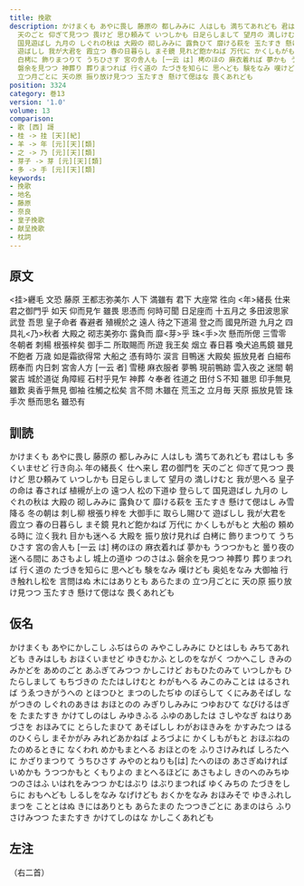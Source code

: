 ```yaml
---
title: 挽歌
description: かけまくも あやに畏し 藤原の 都しみみに 人はしも 満ちてあれども 君はしも 多くいませど 行き向ふ 年の緒長く 仕へ来し 君の御門を
  天のごと 仰ぎて見つつ 畏けど 思ひ頼みて いつしかも 日足らしまして 望月の 満しけむと 我が思へる 皇子の命は 春されば 植槻が上の 遠つ人 松の下道ゆ 登らして
  国見遊ばし 九月の しぐれの秋は 大殿の 砌しみみに 露負ひて 靡ける萩を 玉たすき 懸けて偲はし み雪降る 冬の朝は 刺し柳 根張り梓を 大御手に 取らし賜ひて
  遊ばしし 我が大君を 霞立つ 春の日暮らし まそ鏡 見れど飽かねば 万代に かくしもがもと 大船の 頼める時に 泣く我れ 目かも迷へる 大殿を 振り放け見れば
  白栲に 飾りまつりて うちひさす 宮の舎人も [一云 は] 栲のほの 麻衣着れば 夢かも うつつかもと 曇り夜の 迷へる間に あさもよし 城上の道ゆ つのさはふ
  磐余を見つつ 神葬り 葬りまつれば 行く道の たづきを知らに 思へども 験をなみ 嘆けども 奥処をなみ 大御袖 行き触れし松を 言問はぬ 木にはありとも あらたまの
  立つ月ごとに 天の原 振り放け見つつ 玉たすき 懸けて偲はな 畏くあれども
position: 3324
category: 巻13
version: '1.0'
volume: 13
comparison:
- 歌 [西] 謌
- 桂 -> 挂 [天][紀]
- 羊 -> 年 [元][天][類]
- 之 -> 乃 [元][天][類]
- 芽子 -> 芽 [元][天][類]
- 多 -> 手 [元][天][類]
keywords:
- 挽歌
- 地名
- 藤原
- 奈良
- 皇子挽歌
- 献呈挽歌
- 枕詞
---
```


## 原文

<挂>纒毛 文恐 藤原 王都志弥美尓 人下 満雖有 君下 大座常 徃向 <年>緒長 仕来 君之御門乎 如天 仰而見乍 雖畏 思憑而 何時可聞 日足座而 十五月之 多田波思家武登 吾思 皇子命者 春避者 殖槻於之 遠人 待之下道湯 登之而 國見所遊 九月之 四具礼<乃>秋者 大殿之 砌志美弥尓 露負而 靡<芽>乎 珠<手>次 懸而所偲 三雪零 冬朝者 刺楊 根張梓矣 御手二 所取賜而 所遊 我王矣 烟立 春日暮 喚犬追馬鏡 雖見不飽者 万歳 如是霜欲得常 大船之 憑有時尓 涙言 目鴨迷 大殿矣 振放見者 白細布 餝奉而 内日刺 宮舎人方 [一云 者] 雪穂 麻衣服者 夢鴨 現前鴨跡 雲入夜之 迷間 朝裳吉 城於道従 角障經 石村乎見乍 神葬 々奉者 徃道之 田付Ｓ不知 雖思 印手無見 雖歎 奥香乎無見 御袖 徃觸之松矣 言不問 木雖在 荒玉之 立月毎 天原 振放見管 珠手次 懸而思名 雖恐有

## 訓読

かけまくも あやに畏し 藤原の 都しみみに 人はしも 満ちてあれども 君はしも 多くいませど 行き向ふ 年の緒長く 仕へ来し 君の御門を 天のごと 仰ぎて見つつ 畏けど 思ひ頼みて いつしかも 日足らしまして 望月の 満しけむと 我が思へる 皇子の命は 春されば 植槻が上の 遠つ人 松の下道ゆ 登らして 国見遊ばし 九月の しぐれの秋は 大殿の 砌しみみに 露負ひて 靡ける萩を 玉たすき 懸けて偲はし み雪降る 冬の朝は 刺し柳 根張り梓を 大御手に 取らし賜ひて 遊ばしし 我が大君を 霞立つ 春の日暮らし まそ鏡 見れど飽かねば 万代に かくしもがもと 大船の 頼める時に 泣く我れ 目かも迷へる 大殿を 振り放け見れば 白栲に 飾りまつりて うちひさす 宮の舎人も [一云 は] 栲のほの 麻衣着れば 夢かも うつつかもと 曇り夜の 迷へる間に あさもよし 城上の道ゆ つのさはふ 磐余を見つつ 神葬り 葬りまつれば 行く道の たづきを知らに 思へども 験をなみ 嘆けども 奥処をなみ 大御袖 行き触れし松を 言問はぬ 木にはありとも あらたまの 立つ月ごとに 天の原 振り放け見つつ 玉たすき 懸けて偲はな 畏くあれども

## 仮名

かけまくも あやにかしこし ふぢはらの みやこしみみに ひとはしも みちてあれども きみはしも おほくいませど ゆきむかふ としのをながく つかへこし きみのみかどを あめのごと あふぎてみつつ かしこけど おもひたのみて いつしかも ひたらしまして もちづきの たたはしけむと わがもへる みこのみことは はるされば うゑつきがうへの とほつひと まつのしたぢゆ のぼらして くにみあそばし ながつきの しぐれのあきは おほとのの みぎりしみみに つゆおひて なびけるはぎを たまたすき かけてしのはし みゆきふる ふゆのあしたは さしやなぎ ねはりあづさを おほみてに とらしたまひて あそばしし わがおほきみを かすみたつ はるのひくらし まそかがみ みれどあかねば よろづよに かくしもがもと おほぶねの たのめるときに なくわれ めかもまとへる おほとのを ふりさけみれば しろたへに かざりまつりて うちひさす みやのとねりも[は] たへのほの あさぎぬければ いめかも うつつかもと くもりよの まとへるほどに あさもよし きのへのみちゆ つのさはふ いはれをみつつ かむはぶり はぶりまつれば ゆくみちの たづきをしらに おもへども しるしをなみ なげけども おくかをなみ おほみそで ゆきふれしまつを こととはぬ きにはありとも あらたまの たつつきごとに あまのはら ふりさけみつつ たまたすき かけてしのはな かしこくあれども

## 左注

（右二首）
